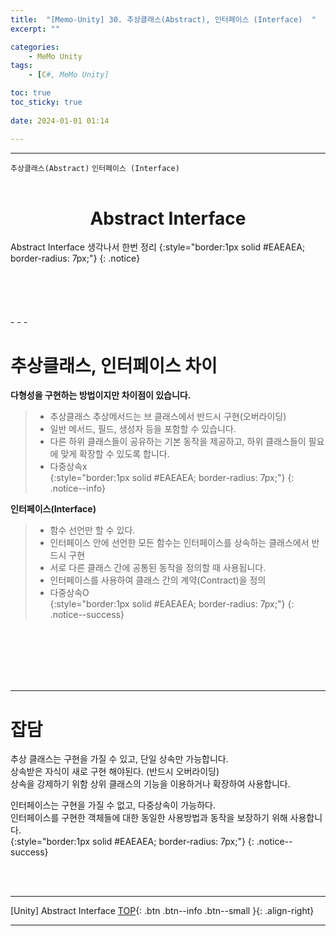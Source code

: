 ```yaml
---
title:  "[Memo-Unity] 30. 추상클래스(Abstract), 인터페이스 (Interface)  "
excerpt: ""

categories:
    - MeMo Unity
tags:
    - [C#, MeMo Unity]

toc: true
toc_sticky: true
 
date: 2024-01-01 01:14

---
```

- - -

`추상클래스(Abstract)` `인터페이스 (Interface)` 
<BR><BR>

<center><H1>  Abstract Interface  </H1></center>
Abstract Interface 생각나서 한번 정리  
{:style="border:1px solid #EAEAEA; border-radius: 7px;"}
{: .notice} 
<br><br><br><br><br><br>
- - - 


# 추상클래스, 인터페이스 차이

**다형성을 구현하는 방법이지만 차이점이 있습니다.**
> - 추상클래스 추상메서드는 브 클래스에서 반드시 구현(오버라이딩)   
> - 일반 메서드, 필드, 생성자 등을 포함할 수 있습니다.   
> - 다른 하위 클래스들이 공유하는 기본 동작을 제공하고, 하위 클래스들이 필요에 맞게 확장할 수 있도록 합니다.
> - 다중상속x  
{:style="border:1px solid #EAEAEA; border-radius: 7px;"}
{: .notice--info} 

**인터페이스(Interface)** 
> - 함수 선언만 할 수 있다.  
> - 인터페이스 안에 선언한 모든 함수는 인터페이스를 상속하는 클래스에서 반드시 구현  
> - 서로 다른 클래스 간에 공통된 동작을 정의할 때 사용됩니다.  
> - 인터페이스를 사용하여 클래스 간의 계약(Contract)을 정의  
> - 다중상속O  
{:style="border:1px solid #EAEAEA; border-radius: 7px;"}
{: .notice--success} 

<br><br><br><br><br>
- - - 

# 잡담
추상 클래스는 구현을 가질 수 있고, 단일 상속만 가능합니다.  
상속받은 자식이 새로 구현 해야된다. (반드시 오버라이딩)  
상속을 강제하기 위함 상위 클래스의 기능을 이용하거나 확장하여 사용합니다.  

인터페이스는 구현을 가질 수 없고, 다중상속이 가능하다.  
인터페이스를 구현한 객체들에 대한 동일한 사용방법과 동작을 보장하기 위해 사용합니다.  
{:style="border:1px solid #EAEAEA; border-radius: 7px;"}
{: .notice--success}  

<br><br>
- - - 

[Unity] Abstract Interface
[TOP](#){: .btn .btn--info .btn--small }{: .align-right}
<br>
- - -
